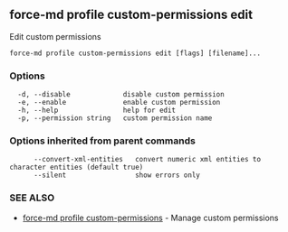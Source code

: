 ## force-md profile custom-permissions edit

Edit custom permissions

```
force-md profile custom-permissions edit [flags] [filename]...
```

### Options

```
  -d, --disable             disable custom permission
  -e, --enable              enable custom permission
  -h, --help                help for edit
  -p, --permission string   custom permission name
```

### Options inherited from parent commands

```
      --convert-xml-entities   convert numeric xml entities to character entities (default true)
      --silent                 show errors only
```

### SEE ALSO

* [force-md profile custom-permissions](force-md_profile_custom-permissions.md)	 - Manage custom permissions

